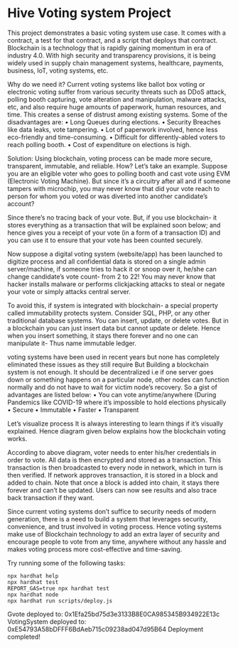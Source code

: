 # Hive Voting system Project

This project demonstrates a basic voting system use case. It comes with a  contract, a test for that contract, and a script that deploys that contract.
Blockchain is a technology that is rapidly gaining momentum in era of industry 4.0. With high security and transparency provisions, it is being widely used in supply chain management systems, healthcare, payments, business, IoT, voting systems, etc. 

Why do we need it? 
Current voting systems like ballot box voting or electronic voting suffer from various security threats such as DDoS attack, polling booth capturing, vote alteration and manipulation, malware attacks, etc, and also require huge amounts of paperwork, human resources, and time. This creates a sense of distrust among existing systems. 
Some of the disadvantages are:
•	Long Queues during elections.
•	Security Breaches like data leaks, vote tampering.
•	Lot of paperwork involved, hence less eco-friendly and time-consuming.
•	Difficult for differently-abled voters to reach polling booth.
•	Cost of expenditure on elections is high.

Solution: 
Using blockchain, voting process can be made more secure, transparent, immutable, and reliable. How? Let’s take an example. 
Suppose you are an eligible voter who goes to polling booth and cast vote using EVM (Electronic Voting Machine). But since it’s a circuitry after all and if someone tampers with microchip, you may never know that did your vote reach to person for whom you voted or was diverted into another candidate’s account? 

Since there’s no tracing back of your vote. But, if you use blockchain- it stores everything as a transaction that will be explained soon below; and hence gives you a receipt of your vote (in a form of a transaction ID) and you can use it to ensure that your vote has been counted securely. 

Now suppose a digital voting system (website/app) has been launched to digitize process and all confidential data is stored on a single admin server/machine, if someone tries to hack it or snoop over it, he/she can change candidate’s vote count- from 2 to 22! You may never know that hacker installs malware or performs clickjacking attacks to steal or negate your vote or simply attacks central server. 

To avoid this, if system is integrated with blockchain- a special property called immutability protects system. Consider SQL, PHP, or any other traditional database systems. You can insert, update, or delete votes. But in a blockchain you can just insert data but cannot update or delete. Hence when you insert something, it stays there forever and no one can manipulate it- Thus name immutable ledger. 

voting systems have been used in recent years but none has completely eliminated these issues as they still require
But Building a blockchain system is not enough. It should be decentralized i.e if one server goes down or something happens on a particular node, other nodes can function normally and do not have to wait for victim node’s recovery. 
So a gist of advantages are listed below:
•	You can vote anytime/anywhere (During Pandemics like COVID-19 where it’s impossible to hold elections physically
•	Secure
•	Immutable
•	Faster
•	Transparent

Let’s visualize process 
It is always interesting to learn things if it’s visually explained. Hence diagram given below explains how the blockchain voting works. 
  

According to above diagram, voter needs to enter his/her credentials in order to vote. All data is then encrypted and stored as a transaction. This transaction is then broadcasted to every node in network, which in turn is then verified. If network approves transaction, it is stored in a block and added to chain. Note that once a block is added into chain, it stays there forever and can’t be updated. Users can now see results and also trace back transaction if they want. 

Since current voting systems don’t suffice to security needs of modern generation, there is a need to build a system that leverages security, convenience, and trust involved in voting process. Hence voting systems make use of Blockchain technology to add an extra layer of security and encourage people to vote from any time, anywhere without any hassle and makes voting process more cost-effective and time-saving.


Try running some of the following tasks:

```shell
npx hardhat help
npx hardhat test
REPORT_GAS=true npx hardhat test
npx hardhat node
npx hardhat run scripts/deploy.js
```
Gvote deployed to: 0x1Efa25bd75d3e3133B8E0CA985345B934922E13c
VotingSystem deployed to: 0xE54793A58bDFFF6BdAeb715c09238ad047d95B64
Deployment completed!
